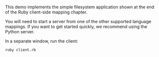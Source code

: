 This demo implements the simple filesystem application shown at the
end of the Ruby client-side mapping chapter.

You will need to start a server from one of the other supported language
mappings. If you want to get started quickly, we recommend using the
Python server.

In a separate window, run the client:

```
ruby client.rb
```
